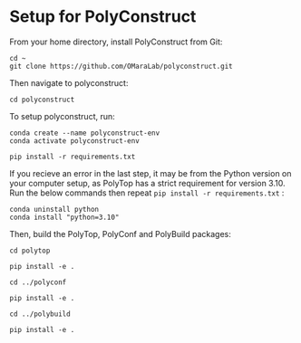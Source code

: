 # Setup for PolyConstruct

From your home directory, install PolyConstruct from Git:

```
cd ~
git clone https://github.com/OMaraLab/polyconstruct.git
```

Then navigate to polyconstruct:

```
cd polyconstruct
```

To setup polyconstruct, run: 

```
conda create --name polyconstruct-env
conda activate polyconstruct-env

pip install -r requirements.txt
```

If you recieve an error in the last step, it may be from the Python version on
your computer setup, as PolyTop has a strict requirement for version 3.10. Run
the below commands then repeat `pip install -r requirements.txt` :

```
conda uninstall python
conda install "python=3.10"
```

Then, build the PolyTop, PolyConf and PolyBuild packages:

```
cd polytop

pip install -e .

cd ../polyconf

pip install -e .

cd ../polybuild

pip install -e .
```
